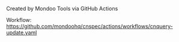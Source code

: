 Created by Mondoo Tools via GitHub Actions

Workflow:
https://github.com/mondoohq/cnspec/actions/workflows/cnquery-update.yaml